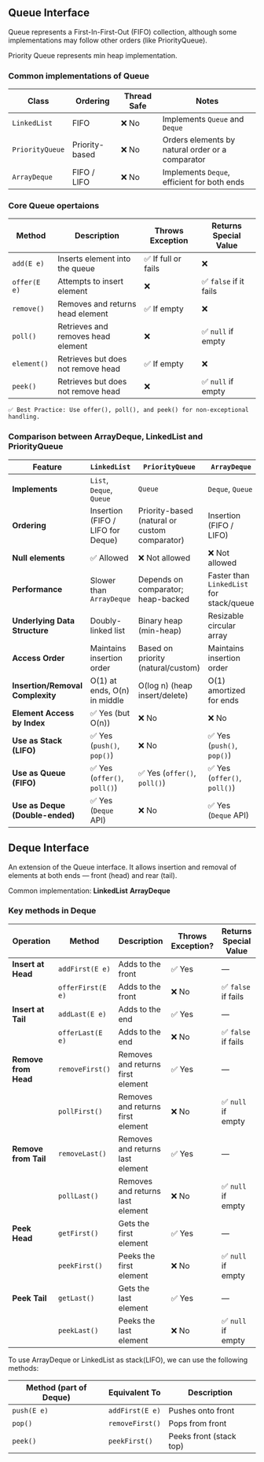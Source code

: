 ## Queue Interface

Queue represents a First-In-First-Out (FIFO) collection, although some implementations may follow other orders (like PriorityQueue). 

Priority Queue represents min heap implementation.

### Common implementations of Queue

| Class                   | Ordering       | Thread Safe | Notes                                            |
| ----------------------- | -------------- | ----------- | ------------------------------------------------ |
| `LinkedList`            | FIFO           | ❌ No        | Implements `Queue` and `Deque`                   |
| `PriorityQueue`         | Priority-based | ❌ No        | Orders elements by natural order or a comparator |
| `ArrayDeque`            | FIFO / LIFO    | ❌ No        | Implements `Deque`, efficient for both ends      |

### Core Queue opertaions

| Method       | Description                        | Throws Exception   | Returns Special Value |
| ------------ | ---------------------------------- | ------------------ | --------------------- |
| `add(E e)`   | Inserts element into the queue     | ✅ If full or fails | ❌                     |
| `offer(E e)` | Attempts to insert element         | ❌                  | ✅ `false` if it fails |
| `remove()`   | Removes and returns head element   | ✅ If empty         | ❌                     |
| `poll()`     | Retrieves and removes head element | ❌                  | ✅ `null` if empty     |
| `element()`  | Retrieves but does not remove head | ✅ If empty         | ❌                     |
| `peek()`     | Retrieves but does not remove head | ❌                  | ✅ `null` if empty     |


    ✅ Best Practice: Use offer(), poll(), and peek() for non-exceptional handling.

### Comparison between ArrayDeque, LinkedList and PriorityQueue

| Feature           | `LinkedList`                      | `PriorityQueue`                               | `ArrayDeque`                             |
| ----------------- | --------------------------------- | --------------------------------------------- | ---------------------------------------- |
| **Implements**    | `List`, `Deque`, `Queue`          | `Queue`                                       | `Deque`, `Queue`                         |
| **Ordering**      | Insertion (FIFO / LIFO for Deque) | Priority-based (natural or custom comparator) | Insertion (FIFO / LIFO)                  |
| **Null elements** | ✅ Allowed                         | ❌ Not allowed                                 | ❌ Not allowed                            |
| **Performance**   | Slower than `ArrayDeque`          | Depends on comparator; heap-backed            | Faster than `LinkedList` for stack/queue |
| **Underlying Data Structure**    | Doubly-linked list              | Binary heap (min-heap)             | Resizable circular array    |
| **Access Order**                 | Maintains insertion order       | Based on priority (natural/custom) | Maintains insertion order   |
| **Insertion/Removal Complexity** | O(1) at ends, O(n) in middle    | O(log n) (heap insert/delete)      | O(1) amortized for ends     |
| **Element Access by Index**      | ✅ Yes (but O(n))                | ❌ No                               | ❌ No                        |
| **Use as Stack (LIFO)**          | ✅ Yes (`push()`, `pop()`)       | ❌ No                               | ✅ Yes (`push()`, `pop()`)   |
| **Use as Queue (FIFO)**          | ✅ Yes (`offer()`, `poll()`)     | ✅ Yes (`offer()`, `poll()`)        | ✅ Yes (`offer()`, `poll()`) |
| **Use as Deque (Double-ended)**  | ✅ Yes (`Deque` API)             | ❌ No                               | ✅ Yes (`Deque` API)         |

## Deque Interface

An extension of the Queue interface. It allows insertion and removal of elements at both ends — front (head) and rear (tail).

Common implementation: **LinkedList** **ArrayDeque**

### Key methods in Deque

| Operation            | Method            | Description                       | Throws Exception? | Returns Special Value |
| -------------------- | ----------------- | --------------------------------- | ----------------- | --------------------- |
| **Insert at Head**   | `addFirst(E e)`   | Adds to the front                 | ✅ Yes             | —                     |
|                      | `offerFirst(E e)` | Adds to the front                 | ❌ No              | ✅ `false` if fails    |
| **Insert at Tail**   | `addLast(E e)`    | Adds to the end                   | ✅ Yes             | —                     |
|                      | `offerLast(E e)`  | Adds to the end                   | ❌ No              | ✅ `false` if fails    |
| **Remove from Head** | `removeFirst()`   | Removes and returns first element | ✅ Yes             | —                     |
|                      | `pollFirst()`     | Removes and returns first element | ❌ No              | ✅ `null` if empty     |
| **Remove from Tail** | `removeLast()`    | Removes and returns last element  | ✅ Yes             | —                     |
|                      | `pollLast()`      | Removes and returns last element  | ❌ No              | ✅ `null` if empty     |
| **Peek Head**        | `getFirst()`      | Gets the first element            | ✅ Yes             | —                     |
|                      | `peekFirst()`     | Peeks the first element           | ❌ No              | ✅ `null` if empty     |
| **Peek Tail**        | `getLast()`       | Gets the last element             | ✅ Yes             | —                     |
|                      | `peekLast()`      | Peeks the last element            | ❌ No              | ✅ `null` if empty     |


To use ArrayDeque or LinkedList as stack(LIFO), we can use the following methods:

| Method (part of Deque)     | Equivalent To   | Description             |
| ----------- | --------------- | ----------------------- |
| `push(E e)` | `addFirst(E e)` | Pushes onto front       |
| `pop()`     | `removeFirst()` | Pops from front         |
| `peek()`    | `peekFirst()`   | Peeks front (stack top) |

